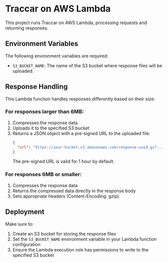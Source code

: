# Traccar on AWS Lambda

This project runs Traccar on AWS Lambda, processing requests and returning responses.

## Environment Variables

The following environment variables are required:

- `S3_BUCKET_NAME`: The name of the S3 bucket where response files will be uploaded.

## Response Handling

This Lambda function handles responses differently based on their size:

### For responses larger than 6MB:
1. Compresses the response data
2. Uploads it to the specified S3 bucket
3. Returns a JSON object with a pre-signed URL to the uploaded file:
   ```json
   {
     "url": "https://your-bucket.s3.amazonaws.com/response-uuid.gz?..."
   }
   ```
   The pre-signed URL is valid for 1 hour by default.

### For responses 6MB or smaller:
1. Compresses the response data
2. Returns the compressed data directly in the response body
3. Sets appropriate headers (Content-Encoding: gzip)

## Deployment

Make sure to:
1. Create an S3 bucket for storing the response files
2. Set the `S3_BUCKET_NAME` environment variable in your Lambda function configuration
3. Ensure the Lambda execution role has permissions to write to the specified S3 bucket
